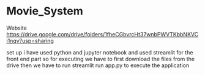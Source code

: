 # Movie_System
Website
https://drive.google.com/drive/folders/1fheCGbvrcHt37wnbPWVTKbbNKVCi1nqv?usp=sharing

set up
i have used python and jupyter notebook and used streamlit for the front end part
so for executing we have to first download the files from the drive then we have to run streamlit run app.py to execute the application
